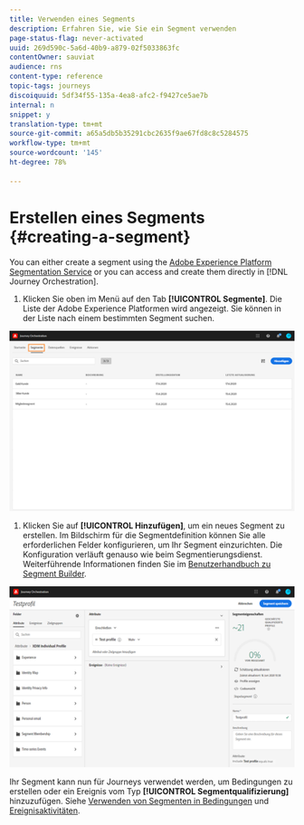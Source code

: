 ```yaml
---
title: Verwenden eines Segments
description: Erfahren Sie, wie Sie ein Segment verwenden
page-status-flag: never-activated
uuid: 269d590c-5a6d-40b9-a879-02f5033863fc
contentOwner: sauviat
audience: rns
content-type: reference
topic-tags: journeys
discoiquuid: 5df34f55-135a-4ea8-afc2-f9427ce5ae7b
internal: n
snippet: y
translation-type: tm+mt
source-git-commit: a65a5db5b35291cbc2635f9ae67fd8c8c5284575
workflow-type: tm+mt
source-wordcount: '145'
ht-degree: 78%

---
```




# Erstellen eines Segments {#creating-a-segment}

You can either create a segment using the [Adobe Experience Platform Segmentation Service](https://docs.adobe.com/content/help/de-DE/experience-platform/segmentation/home.html) or you can access and create them directly in [!DNL Journey Orchestration].

1. Klicken Sie oben im Menü auf den Tab **[!UICONTROL Segmente]**. Die Liste der Adobe Experience Platformen wird angezeigt. Sie können in der Liste nach einem bestimmten Segment suchen.

![](../assets/segment1.png)

1. Klicken Sie auf **[!UICONTROL Hinzufügen]**, um ein neues Segment zu erstellen. Im Bildschirm für die Segmentdefinition können Sie alle erforderlichen Felder konfigurieren, um Ihr Segment einzurichten. Die Konfiguration verläuft genauso wie beim Segmentierungsdienst. Weiterführende Informationen finden Sie im [Benutzerhandbuch zu Segment Builder](https://docs.adobe.com/content/help/de-DE/experience-platform/segmentation/ui/overview.html).

![](../assets/segment2.png)

Ihr Segment kann nun für Journeys verwendet werden, um Bedingungen zu erstellen oder ein Ereignis vom Typ **[!UICONTROL Segmentqualifizierung]** hinzuzufügen. Siehe [Verwenden von Segmenten in Bedingungen](../segment/using-a-segment.md) und [Ereignisaktivitäten](../building-journeys/segment-qualification-events.md).